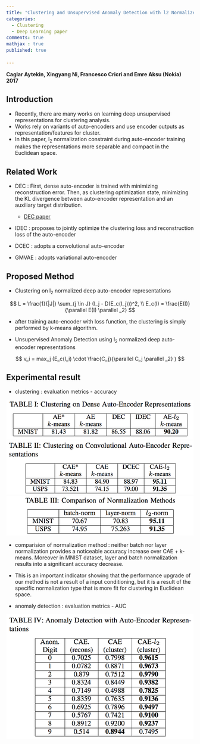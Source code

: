 ```yaml
---
title: "Clustering and Unsupervised Anomaly Detection with l2 Normalized Deep Auto-Encoder Representations"
categories: 
  - Clustering
  - Deep Learning paper
comments: true
mathjax : true
published: true

---
```


<b> Caglar Aytekin, Xingyang Ni, Francesco Cricri and Emre Aksu (Nokia) 2017 </b>

## Introduction
* Recently, there are many works on learning deep unsupervised representations for clustering analysis.
* Works rely on variants of auto-encoders and use encoder outputs as representation/features for cluster.
* In this paper, l<sub>2</sub> normalization constraint during auto-encoder training makes the representations more separable and compact in the Euclidean space.

## Related Work
* DEC : First, dense auto-encoder is trained with minimizing reconstruction error. Then, as clustering optimization state, minimizing the KL divergence between auto-encoder representation and an auxiliary target distribution.
	* [DEC paper](https://github.com/yjucho1/articles/blob/master/DEC/readme.md)

* IDEC : proposes to jointly optimize the clustering loss and reconstruction loss of the auto-encoder
* DCEC : adopts a convolutional auto-encoder
* GMVAE : adopts variational auto-encoder

## Proposed Method
* Clustering on l<sub>2</sub> normalized deep auto-encoder representations

$$
L = \frac{1}{|J|} \sum_{j \in J} (I_j - D(E_c(I_j)))^2, \\
E_c(I) = \frac{E(I)}{\parallel E(I) \parallel _2}
$$

* after training auto-encoder with loss function, the clustering is simply performed by k-means algorithm.

* Unsupervised Anomaly Detection using l<sub>2</sub> normalized deep auto-encoder representations

$$
v_i = max_j (E_c(I_i) \cdot \frac{C_j}{\parallel C_j \parallel _2} )
$$


## Experimental result
* clustering : evaluation metrics - accuracy 

<img src = "/assets/img/2018-11-22/dense-AE.png" width="600">

<img src = "/assets/img/2018-11-22/conv-AE.png" width="600">

<img src = "/assets/img/2018-11-22/comparison-norm.png" width="600">

* comparision of normalization method : neither batch nor layer normalization provides a noticeable accuracy increase over CAE + k-means. Moreover in MNIST dataset, layer and batch normalization results into a significant accuracy decrease. 
* This is an important indicator showing that the performance upgrade of our method is not a result of a input conditioning, but it is a result of the specific normalization type that is more fit for clustering in Euclidean space.


* anomaly detection : evaluation metrics - AUC 

<img src = "/assets/img/2018-11-22/anomaly-detection.png" width="600">

